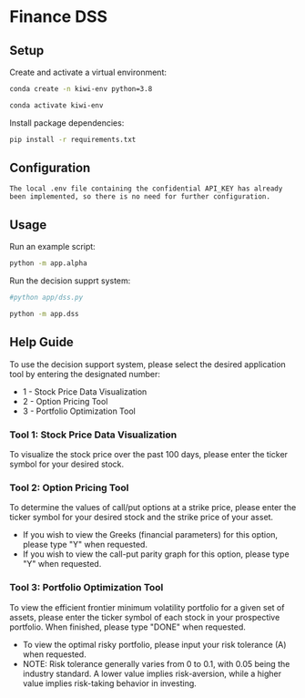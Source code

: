# Finance DSS
## Setup


Create and activate a virtual environment:


```sh 
conda create -n kiwi-env python=3.8

conda activate kiwi-env
```

Install package dependencies:

```sh
pip install -r requirements.txt
```

## Configuration

```
The local .env file containing the confidential API_KEY has already been implemented, so there is no need for further configuration.
```


## Usage

Run an example script:

```sh
python -m app.alpha
```

Run the decision supprt system:

```sh
#python app/dss.py

python -m app.dss
```

## Help Guide

To use the decision support system, please select the desired application tool by entering the designated number:
* 1 - Stock Price Data Visualization
* 2 - Option Pricing Tool
* 3 - Portfolio Optimization Tool

### Tool 1: Stock Price Data Visualization
To visualize the stock price over the past 100 days, please enter the ticker symbol for your desired stock.

### Tool 2: Option Pricing Tool
To determine the values of call/put options at a strike price, please enter the ticker symbol for your desired stock and the strike price of your asset.
* If you wish to view the Greeks (financial parameters) for this option, please type "Y" when requested.
* If you wish to view the call-put parity graph for this option, please type "Y" when requested.

### Tool 3: Portfolio Optimization Tool
To view the efficient frontier minimum volatility portfolio for a given set of assets, please enter the ticker symbol of each stock in your prospective portfolio. When finished, please type "DONE" when requested.
* To view the optimal risky portfolio, please input your risk tolerance (A) when requested.
* NOTE: Risk tolerance generally varies from 0 to 0.1, with 0.05 being the industry standard. A lower value implies risk-aversion, while a higher value implies risk-taking behavior in investing.
